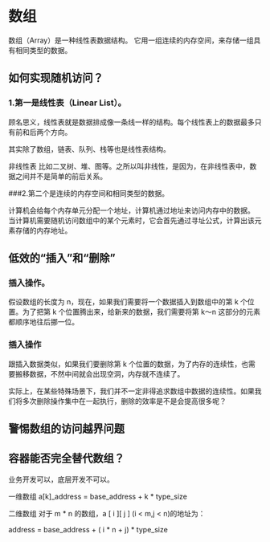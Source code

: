 # 数组
数组（Array）是一种线性表数据结构。
它用一组连续的内存空间，来存储一组具有相同类型的数据。

## 如何实现随机访问？
### 1.第一是线性表（Linear List）。

顾名思义，线性表就是数据排成像一条线一样的结构。每个线性表上的数据最多只有前和后两个方向。

其实除了数组，链表、队列、栈等也是线性表结构。

非线性表
比如二叉树、堆、图等。之所以叫非线性，是因为，在非线性表中，数据之间并不是简单的前后关系。

###2.第二个是连续的内存空间和相同类型的数据。

计算机会给每个内存单元分配一个地址，计算机通过地址来访问内存中的数据。
当计算机需要随机访问数组中的某个元素时，它会首先通过寻址公式，计算出该元素存储的内存地址。

## 低效的“插入”和“删除”

### 插入操作。
假设数组的长度为 n，现在，如果我们需要将一个数据插入到数组中的第 k 个位置。为了把第 k 个位置腾出来，给新来的数据，我们需要将第 k～n 这部分的元素都顺序地往后挪一位。

### 插入操作

跟插入数据类似，如果我们要删除第 k 个位置的数据，为了内存的连续性，也需要搬移数据，不然中间就会出现空洞，内存就不连续了。

实际上，在某些特殊场景下，我们并不一定非得追求数组中数据的连续性。如果我们将多次删除操作集中在一起执行，删除的效率是不是会提高很多呢？

## 警惕数组的访问越界问题

## 容器能否完全替代数组？
 业务开发可以，底层开发不可以。
 
 一维数组
a[k]_address = base_address + k * type_size

二维数组
对于 m * n 的数组，a [ i ][ j ] (i < m,j < n)的地址为：

address = base_address + ( i * n + j) * type_size